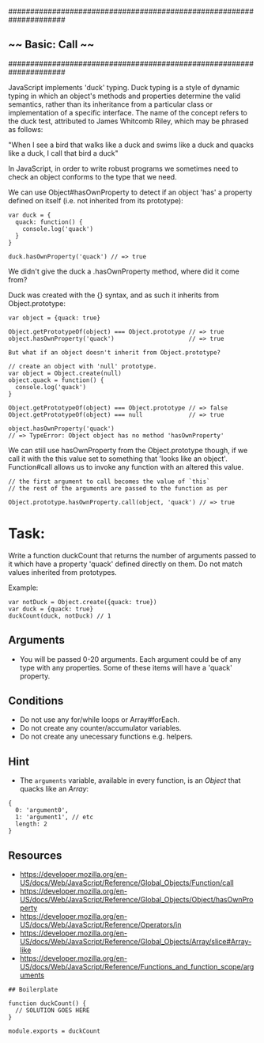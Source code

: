 #####################################################################
##                       ~~  Basic: Call  ~~                       ##
#####################################################################

JavaScript implements 'duck' typing. Duck typing is a style of dynamic typing in which an object's methods and properties determine the valid semantics, rather than its inheritance
from a particular class or implementation of a specific interface. The name of the concept refers to the duck test, attributed to James Whitcomb Riley, which may be phrased as follows:

"When I see a bird that walks like a duck and swims like a duck and quacks like a duck, I call that bird a duck"

In JavaScript, in order to write robust programs we sometimes need to check an object conforms to the type that we need.

We can use Object#hasOwnProperty to detect if an object 'has' a property defined on itself (i.e. not inherited from its prototype):
````
var duck = {
  quack: function() {
    console.log('quack')
  }
}

duck.hasOwnProperty('quack') // => true
````
We didn't give the duck a .hasOwnProperty method, where did it come from?

Duck was created with the {} syntax, and as such it inherits from Object.prototype:
  ````
  var object = {quack: true}

  Object.getPrototypeOf(object) === Object.prototype // => true
  object.hasOwnProperty('quack')                     // => true

  But what if an object doesn't inherit from Object.prototype?

  // create an object with 'null' prototype.
  var object = Object.create(null)
  object.quack = function() {
    console.log('quack')
  }

  Object.getPrototypeOf(object) === Object.prototype // => false
  Object.getPrototypeOf(object) === null             // => true

  object.hasOwnProperty('quack')
  // => TypeError: Object object has no method 'hasOwnProperty'
  ````
  We can still use hasOwnProperty from the Object.prototype though, if we call it with the this value set to something that 'looks like an object'. Function#call allows us to invoke any function with an altered this value.
  ````
  // the first argument to call becomes the value of `this`
  // the rest of the arguments are passed to the function as per

  Object.prototype.hasOwnProperty.call(object, 'quack') // => true
  ````
  # Task:

  Write a function duckCount that returns the number of arguments passed to it which have a property 'quack' defined directly on them. Do not match values inherited from prototypes.

  Example:
  ````
  var notDuck = Object.create({quack: true})
  var duck = {quack: true}
  duckCount(duck, notDuck) // 1
  ````
  ## Arguments

  * You will be passed 0-20 arguments. Each argument could be of any type with any properties. Some of these items will have a 'quack' property.

  ## Conditions

  * Do not use any for/while loops or Array#forEach.
  * Do not create any counter/accumulator variables.
  * Do not create any unecessary functions e.g. helpers.

  ## Hint

  * The `arguments` variable, available in every function, is an *Object* that quacks like an *Array*:
  ````
  {
    0: 'argument0',
    1: 'argument1', // etc
    length: 2
  }
  ````
  ## Resources

  * https://developer.mozilla.org/en-US/docs/Web/JavaScript/Reference/Global_Objects/Function/call
  * https://developer.mozilla.org/en-US/docs/Web/JavaScript/Reference/Global_Objects/Object/hasOwnProperty
  * https://developer.mozilla.org/en-US/docs/Web/JavaScript/Reference/Operators/in
  * https://developer.mozilla.org/en-US/docs/Web/JavaScript/Reference/Global_Objects/Array/slice#Array-like
  * https://developer.mozilla.org/en-US/docs/Web/JavaScript/Reference/Functions_and_function_scope/arguments
  ````
  ## Boilerplate

  function duckCount() {
    // SOLUTION GOES HERE
  }

  module.exports = duckCount
  ````
